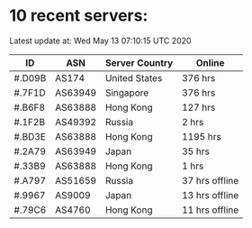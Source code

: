 # 10 recent servers:

Latest update at: Wed May 13 07:10:15 UTC 2020

| ID | ASN | Server Country | Online |
| -- | --- | -------------- | ------ |
| #.D09B | AS174 | United States | 376 hrs |
| #.7F1D | AS63949 | Singapore | 376 hrs |
| #.B6F8 | AS63888 | Hong Kong | 127 hrs |
| #.1F2B | AS49392 | Russia | 2 hrs |
| #.BD3E | AS63888 | Hong Kong | 1195 hrs |
| #.2A79 | AS63949 | Japan | 35 hrs |
| #.33B9 | AS63888 | Hong Kong | 1 hrs |
| #.A797 | AS51659 | Russia | 37 hrs offline |
| #.9967 | AS9009 | Japan | 13 hrs offline |
| #.79C6 | AS4760 | Hong Kong | 11 hrs offline |

